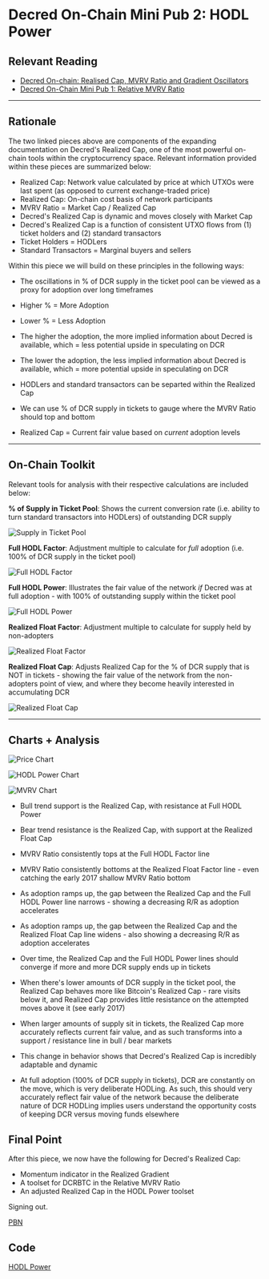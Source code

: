 # Decred On-Chain Mini Pub 2: HODL Power 

## Relevant Reading

- [Decred On-chain: Realised Cap, MVRV Ratio and Gradient Oscillators](https://medium.com/decred/decred-on-chain-realised-cap-mvrv-ratio-and-gradient-oscillators-a36ed2cc8182)
- [Decred On-Chain Mini Pub 1: Relative MVRV Ratio](https://github.com/permabullnino/nino_on_chain/blob/master/RESEARCH/DCR%20On-Chain%20Mini%20Pubs/1%20-%20Relative%20MVRV%20Ratio.md)

---

## Rationale

The two linked pieces above are components of the expanding documentation on Decred's Realized Cap, one of the most powerful on-chain tools within the cryptocurrency space. Relevant information provided within these pieces are summarized below:

- Realized Cap: Network value calculated by price at which UTXOs were last spent (as opposed to current exchange-traded price)
- Realized Cap: On-chain cost basis of network participants
- MVRV Ratio = Market Cap / Realized Cap
- Decred's Realized Cap is dynamic and moves closely with Market Cap 
- Decred's Realized Cap is a function of consistent UTXO flows from (1) ticket holders and (2) standard transactors
- Ticket Holders = HODLers
- Standard Transactors = Marginal buyers and sellers

Within this piece we will build on these principles in the following ways:

- The oscillations in % of DCR supply in the ticket pool can be viewed as a proxy for adoption over long timeframes
- Higher % = More Adoption
- Lower % = Less Adoption
- The higher the adoption, the more implied information about Decred is available, which = less potential upside in speculating on DCR
- The lower the adoption, the less implied information about Decred is available, which = more potential upside in speculating on DCR

- HODLers and standard transactors can be separted within the Realized Cap
- We can use % of DCR supply in tickets to gauge where the MVRV Ratio should top and bottom
- Realized Cap = Current fair value based on *current* adoption levels

---

## On-Chain Toolkit

Relevant tools for analysis with their respective calculations are included below:

**% of Supply in Ticket Pool**: Shows the current conversion rate (i.e. ability to turn standard transactors into HODLers) of outstanding DCR supply

![Supply in Ticket Pool](https://github.com/permabullnino/nino_on_chain/blob/master/RESEARCH/DCR%20On-Chain%20Mini%20Pub%20Images/2%20-%20HODL%20Power%20Images/Supply%20in%20Ticket%20Pool.PNG)

**Full HODL Factor**: Adjustment multiple to calculate for *full* adoption (i.e. 100% of DCR supply in the ticket pool)

![Full HODL Factor](https://github.com/permabullnino/nino_on_chain/blob/master/RESEARCH/DCR%20On-Chain%20Mini%20Pub%20Images/2%20-%20HODL%20Power%20Images/Full%20HODL%20Factor.PNG)

**Full HODL Power**: Illustrates the fair value of the network *if* Decred was at full adoption - with 100% of outstanding supply within the ticket pool

![Full HODL Power](https://github.com/permabullnino/nino_on_chain/blob/master/RESEARCH/DCR%20On-Chain%20Mini%20Pub%20Images/2%20-%20HODL%20Power%20Images/Full%20HODL%20Power.PNG)

**Realized Float Factor**: Adjustment multiple to calculate for supply held by non-adopters

![Realized Float Factor](https://github.com/permabullnino/nino_on_chain/blob/master/RESEARCH/DCR%20On-Chain%20Mini%20Pub%20Images/2%20-%20HODL%20Power%20Images/Realized%20Float%20Factor.PNG)

**Realized Float Cap**: Adjusts Realized Cap for the % of DCR supply that is NOT in tickets - showing the fair value of the network from the non-adopters point of view, and where they become heavily interested in accumulating DCR

![Realized Float Cap](https://github.com/permabullnino/nino_on_chain/blob/master/RESEARCH/DCR%20On-Chain%20Mini%20Pub%20Images/2%20-%20HODL%20Power%20Images/Realized%20Float%20Cap.PNG)

---

## Charts + Analysis

![Price Chart](https://github.com/permabullnino/nino_on_chain/blob/master/RESEARCH/DCR%20On-Chain%20Mini%20Pub%20Images/2%20-%20HODL%20Power%20Images/Price%20Chart.PNG)

![HODL Power Chart](https://github.com/permabullnino/nino_on_chain/blob/master/RESEARCH/DCR%20On-Chain%20Mini%20Pub%20Images/2%20-%20HODL%20Power%20Images/HODL%20Power%20Chart.PNG)

![MVRV Chart](https://github.com/permabullnino/nino_on_chain/blob/master/RESEARCH/DCR%20On-Chain%20Mini%20Pub%20Images/2%20-%20HODL%20Power%20Images/MVRV%20Chart.PNG)

- Bull trend support is the Realized Cap, with resistance at Full HODL Power
- Bear trend resistance is the Realized Cap, with support at the Realized Float Cap

- MVRV Ratio consistently tops at the Full HODL Factor line
- MVRV Ratio consistently bottoms at the Realized Float Factor line - even catching the early 2017 shallow MVRV Ratio bottom
- As adoption ramps up, the gap between the Realized Cap and the Full HODL Power line narrows - showing a decreasing R/R as adoption accelerates
- As adoption ramps up, the gap between the Realized Cap and the Realized Float Cap line widens - also showing a decreasing R/R as adoption accelerates
- Over time, the Realized Cap and the Full HODL Power lines should converge if more and more DCR supply ends up in tickets

- When there's lower amounts of DCR supply in the ticket pool, the Realized Cap behaves more like Bitcoin's Realized Cap - rare visits below it, and Realized Cap provides little resistance on the attempted moves above it (see early 2017)
- When larger amounts of supply sit in tickets, the Realized Cap more accurately reflects current fair value, and as such transforms into a support / resistance line in bull / bear markets
- This change in behavior shows that Decred's Realized Cap is incredibly adaptable and dynamic
- At full adoption (100% of DCR supply in tickets), DCR are constantly on the move, which is very deliberate HODLing. As such, this should very accurately reflect fair value of the network because the deliberate nature of DCR HODLing implies users understand the opportunity costs of keeping DCR versus moving funds elsewhere

## Final Point

After this piece, we now have the following for Decred's Realized Cap:

- Momentum indicator in the Realized Gradient
- A toolset for DCRBTC in the Relative MVRV Ratio 
- An adjusted Realized Cap in the HODL Power toolset

Signing out.

[PBN](https://twitter.com/PermabullNino)

## Code

[HODL Power](https://github.com/permabullnino/nino_on_chain/blob/master/DCR/DCR_CM_2.4%20-%20HODL%20POWER.py)